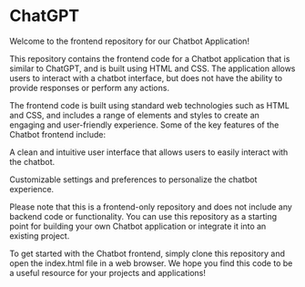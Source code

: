 # ChatGPT
Welcome to the frontend repository for our Chatbot Application!

This repository contains the frontend code for a Chatbot application that is similar to ChatGPT, and is built using HTML and CSS. The application allows users to interact with a chatbot interface, but does not have the ability to provide responses or perform any actions.

The frontend code is built using standard web technologies such as HTML and CSS, and includes a range of elements and styles to create an engaging and user-friendly experience. Some of the key features of the Chatbot frontend include:

A clean and intuitive user interface that allows users to easily interact with the chatbot.

Customizable settings and preferences to personalize the chatbot experience.

Please note that this is a frontend-only repository and does not include any backend code or functionality. You can use this repository as a starting point for building your own Chatbot application or integrate it into an existing project.

To get started with the Chatbot frontend, simply clone this repository and open the index.html file in a web browser. We hope you find this code to be a useful resource for your projects and applications!






